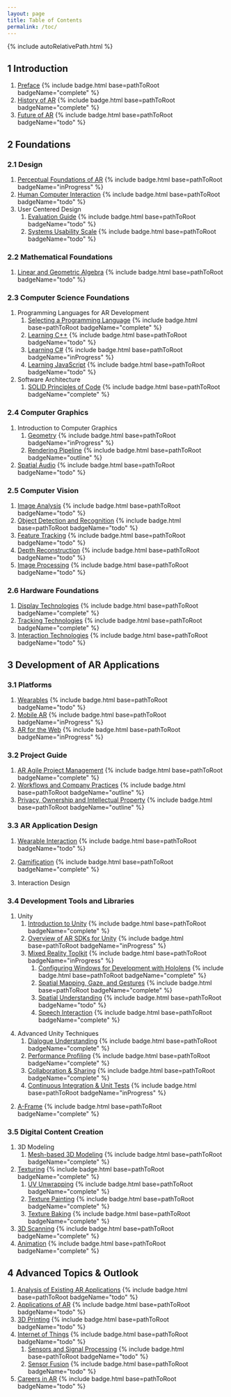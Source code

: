 ```yaml
---
layout: page
title: Table of Contents
permalink: /toc/
---
```


{% include autoRelativePath.html %}

## 1 Introduction

1. [Preface](/ar-for-eu-book/chapter/intro/preface/) {% include badge.html base=pathToRoot badgeName="complete" %}
2. [History of AR](/ar-for-eu-book/chapter/intro/historyar/) {% include badge.html base=pathToRoot badgeName="complete" %}
3. [Future of AR](/ar-for-eu-book/chapter/intro/futurear/) {% include badge.html base=pathToRoot badgeName="todo" %}

## 2 Foundations

### 2.1 Design

1. [Perceptual Foundations of AR](/ar-for-eu-book/chapter/foundations/design/perception/) {% include badge.html base=pathToRoot badgeName="inProgress" %}
2. [Human Computer Interaction](/ar-for-eu-book/chapter/foundations/design/hci/) {% include badge.html base=pathToRoot badgeName="todo" %}
3. User Centered Design
   1. [Evaluation Guide](/ar-for-eu-book/chapter/foundations/design/userCentered/evaluationGuide/) {% include badge.html base=pathToRoot badgeName="todo" %}
   2. [Systems Usability Scale](/ar-for-eu-book/chapter/foundations/design/userCentered/sus/) {% include badge.html base=pathToRoot badgeName="todo" %}

### 2.2 Mathematical Foundations

1. [Linear and Geometric Algebra](/ar-for-eu-book/chapter/math/linearAlgebra/) {% include badge.html base=pathToRoot badgeName="todo" %}

### 2.3 Computer Science Foundations

1. Programming Languages for AR Development
   1. [Selecting a Programming Language](/ar-for-eu-book/chapter/foundations/cs/programming/) {% include badge.html base=pathToRoot badgeName="complete" %}
   2. [Learning C++](/ar-for-eu-book/chapter/foundations/cs/programming#Cpp) {% include badge.html base=pathToRoot badgeName="todo" %}
   3. [Learning C#](/ar-for-eu-book/chapter/foundations/cs/programming#CSharp) {% include badge.html base=pathToRoot badgeName="inProgress" %}
   4. [Learning JavaScript](/ar-for-eu-book/chapter/foundations/cs/programming#JavaScript) {% include badge.html base=pathToRoot badgeName="todo" %}
2. Software Architecture
   1. [SOLID Principles of Code](/ar-for-eu-book/chapter/foundations/cs/solid/) {% include badge.html base=pathToRoot badgeName="complete" %}

### 2.4 Computer Graphics

1. Introduction to Computer Graphics
   1. [Geometry](/ar-for-eu-book/chapter/foundations/cg/geometry/) {% include badge.html base=pathToRoot badgeName="inProgress" %}
   2. [Rendering Pipeline](/ar-for-eu-book/chapter/foundations/cg/pipeline) {% include badge.html base=pathToRoot badgeName="outline" %}
2. [Spatial Audio](/ar-for-eu-book/chapter/foundations/cg/spatialaudio/) {% include badge.html base=pathToRoot badgeName="todo" %}

### 2.5 Computer Vision

1. [Image Analysis](/ar-for-eu-book/chapter/foundations/cv/imageanalysis/) {% include badge.html base=pathToRoot badgeName="todo" %}
2. [Object Detection and Recognition](/ar-for-eu-book/chapter/foundations/cv/objectDetection/) {% include badge.html base=pathToRoot badgeName="todo" %}
3. [Feature Tracking](/ar-for-eu-book/chapter/foundations/cv/featureTracking/) {% include badge.html base=pathToRoot badgeName="todo" %}
4. [Depth Reconstruction](/ar-for-eu-book/chapter/foundations/cv/depthReconstruction/) {% include badge.html base=pathToRoot badgeName="todo" %}
5. [Image Processing](/ar-for-eu-book/chapter/foundations/cv/imageProcessing/) {% include badge.html base=pathToRoot badgeName="todo" %}

### 2.6 Hardware Foundations

1. [Display Technologies](/ar-for-eu-book/chapter/foundations/hardware/displaytech/) {% include badge.html base=pathToRoot badgeName="complete" %}
2. [Tracking Technologies](/ar-for-eu-book/chapter/foundations/hardware/tracking/) {% include badge.html base=pathToRoot badgeName="complete" %}
3. [Interaction Technologies](/ar-for-eu-book/chapter/foundations/hardware/interaction/) {% include badge.html base=pathToRoot badgeName="todo" %}

## 3 Development of AR Applications

### 3.1 Platforms

1. [Wearables](/ar-for-eu-book/chapter/development/platforms/wearables/) {% include badge.html base=pathToRoot badgeName="todo" %}
2. [Mobile AR](/ar-for-eu-book/chapter/mobile/) {% include badge.html base=pathToRoot badgeName="inProgress" %}
3. [AR for the Web](/ar-for-eu-book/chapter/web/) {% include badge.html base=pathToRoot badgeName="inProgress" %}

### 3.2 Project Guide

1. [AR Agile Project Management](/ar-for-eu-book/chapter/apm/) {% include badge.html base=pathToRoot badgeName="complete" %}
2. [Workflows and Company Practices](/ar-for-eu-book/chapter/workflows/) {% include badge.html base=pathToRoot badgeName="outline" %}
3. [Privacy, Ownership and Intellectual Property](/ar-for-eu-book/chapter/privacy/) {% include badge.html base=pathToRoot badgeName="outline" %}

### 3.3 AR Application Design

1. [Wearable Interaction](/ar-for-eu-book/chapter/wearableInteraction/) {% include badge.html base=pathToRoot badgeName="todo" %}
<!-- - Sound Design {% include badge.html base=pathToRoot badgeName="todo" %} -->
2. [Gamification](/ar-for-eu-book/chapter/game/) {% include badge.html base=pathToRoot badgeName="complete" %}
<!-- - Serious Games {% include badge.html base=pathToRoot badgeName="inProgress" %} -->
3. Interaction Design

### 3.4 Development Tools and Libraries

1. Unity
   1. [Introduction to Unity](/ar-for-eu-book/chapter/engines/) {% include badge.html base=pathToRoot badgeName="complete" %}
   2. [Overview of AR SDKs for Unity](/ar-for-eu-book/chapter/arsdk/) {% include badge.html base=pathToRoot badgeName="inProgress" %}
   3. [Mixed Reality Toolkit](/ar-for-eu-book/chapter/arsdk/) {% include badge.html base=pathToRoot badgeName="inProgress" %}
      1. [Configuring Windows for Development with Hololens](/ar-for-eu-book/chapter/holotoolkit/) {% include badge.html base=pathToRoot badgeName="complete" %}
      2. [Spatial Mapping, Gaze, and Gestures](/ar-for-eu-book/chapter/spatialMapping/) {% include badge.html base=pathToRoot badgeName="complete" %}
      3. [Spatial Understanding](/ar-for-eu-book/chapter/spatialUnderstanding/) {% include badge.html base=pathToRoot badgeName="todo" %}
      4. [Speech Interaction](/ar-for-eu-book/chapter/speech/) {% include badge.html base=pathToRoot badgeName="complete" %}
  <!-- - Vuforia {% include badge.html base=pathToRoot badgeName="todo" %} -->
  4. Advanced Unity Techniques
      1. [Dialogue Understanding](/ar-for-eu-book/chapter/dialogue-understanding/) {% include badge.html base=pathToRoot badgeName="complete" %}
      2. [Performance Profiling](/ar-for-eu-book/chapter/performance/) {% include badge.html base=pathToRoot badgeName="complete" %}
      3. [Collaboration & Sharing](/ar-for-eu-book/chapter/sharing/) {% include badge.html base=pathToRoot badgeName="complete" %}
      4. [Continuous Integration & Unit Tests](/ar-for-eu-book/chapter/ci_unity/) {% include badge.html base=pathToRoot badgeName="inProgress" %}
<!-- - Unreal Engine -->
<!--  - Basics of Unreal Engine {% include badge.html base=pathToRoot badgeName="todo" %} -->
<!--  - Hololens Development with Unreal {% include badge.html base=pathToRoot badgeName="todo" %} -->
2. [A-Frame](/ar-for-eu-book/chapter/web/) {% include badge.html base=pathToRoot badgeName="complete" %}

### 3.5 Digital Content Creation

1. 3D Modeling
   1. [Mesh-based 3D Modeling](/ar-for-eu-book/chapter/digitalContent/modeling/) {% include badge.html base=pathToRoot badgeName="complete" %}
2. [Texturing](/ar-for-eu-book/chapter/digitalContent/texturing/) {% include badge.html base=pathToRoot badgeName="complete" %}
   1. [UV Unwrapping](/ar-for-eu-book/chapter/digitalContent/texturing#UV) {% include badge.html base=pathToRoot badgeName="complete" %}
   2. [Texture Painting](/ar-for-eu-book/chapter/digitalContent/texturing#TexturePainting) {% include badge.html base=pathToRoot badgeName="complete" %}
   3. [Texture Baking](/ar-for-eu-book/chapter/digitalContent/texturing#TextureBaking) {% include badge.html base=pathToRoot badgeName="complete" %}
3. [3D Scanning](/ar-for-eu-book/chapter/3dscanning-animation/) {% include badge.html base=pathToRoot badgeName="complete" %}
4. [Animation](/ar-for-eu-book/chapter/3dscanning-animation/) {% include badge.html base=pathToRoot badgeName="complete" %}

## 4 Advanced Topics & Outlook

1. [Analysis of Existing AR Applications](/ar-for-eu-book/chapter/apps/) {% include badge.html base=pathToRoot badgeName="todo" %}
2. [Applications of AR](/ar-for-eu-book/chapter/apps/) {% include badge.html base=pathToRoot badgeName="todo" %}
3. [3D Printing](/ar-for-eu-book/chapter/printing/) {% include badge.html base=pathToRoot badgeName="todo" %}
4. [Internet of Things](/ar-for-eu-book/chapter/iot/) {% include badge.html base=pathToRoot badgeName="todo" %}
   1. [Sensors and Signal Processing](/ar-for-eu-book/chapter/sensors/) {% include badge.html base=pathToRoot badgeName="todo" %}
   2. [Sensor Fusion](/ar-for-eu-book/chapter/sf/) {% include badge.html base=pathToRoot badgeName="todo" %}
5. [Careers in AR](/ar-for-eu-book/chapter/careers/) {% include badge.html base=pathToRoot badgeName="todo" %}